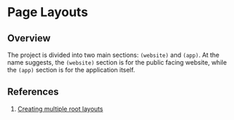 # Page Layouts

## Overview

The project is divided into two main sections: `(website)` and `(app)`. At the name suggests, the `(website)` section is for the public facing website, while the `(app)` section is for the application itself.

## References

1. [Creating multiple root layouts](https://nextjs.org/docs/app/building-your-application/routing/route-groups#creating-multiple-root-layouts)
